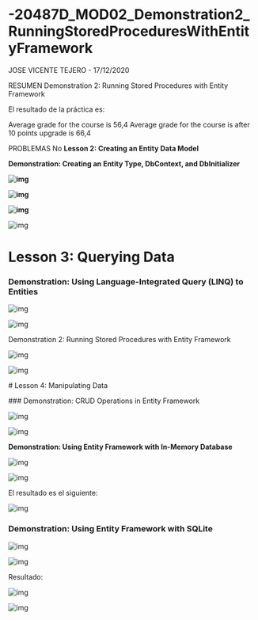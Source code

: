 # -20487D_MOD02_Demonstration2_RunningStoredProceduresWithEntityFramework

JOSE VICENTE TEJERO - 17/12/2020

RESUMEN
Demonstration 2: Running Stored Procedures with Entity Framework

El resultado de la práctica es:

Average grade for the course is 56,4
Average grade for the course is after 10 points upgrade is 66,4

PROBLEMAS
No
**Lesson 2: Creating an Entity Data Model**

**Demonstration: Creating an Entity Type, DbContext, and DbInitializer**

 

**![img](image-20201119120929244.png)**

 

**![img](clip_image004.png)**

**![img](clip_image006.png)**

![img](clip_image008.png)

 

 

# Lesson 3: Querying Data

### Demonstration: Using Language-Integrated Query (LINQ) to Entities

 

![img](clip_image010.png)

 

![img](clip_image012.png)

 

Demonstration 2: Running Stored Procedures with Entity Framework

![img](clip_image014.png)

![img](clip_image016.png)

 

 

 

\# Lesson 4: Manipulating Data

\### Demonstration: CRUD Operations in Entity Framework

 

![img](clip_image018.png)

 

![img](clip_image020.png)

 

**Demonstration: Using Entity Framework with In-Memory Database**

 

![img](clip_image022.png)

 

 

![img](clip_image024.png)

 

El resultado es el siguiente:

![img](clip_image026.png)

 

 

### Demonstration: Using Entity Framework with SQLite

![img](clip_image028.png)

![img](clip_image030.png)

 

Resultado:

 

![img](clip_image032.png)

 

![img](clip_image034.png)

 

 
